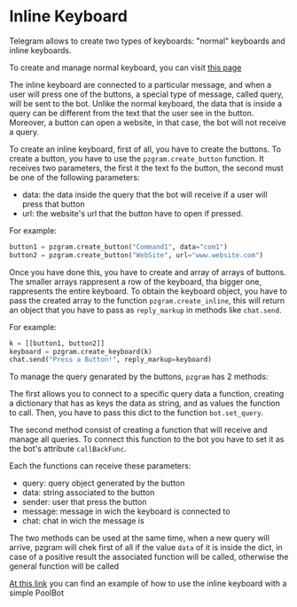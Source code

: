 # Inline Keyboard

Telegram allows to create two types of keyboards: "normal" keyboards and inline keyboards.

To create and manage normal keyboard, you can visit [this page](https://infopz.github.io/pzgram/guide5)

The inline keyboard are connected to a particular message, and when a user will press one of the buttons, a special type
of message, called query, will be sent to the bot.
Unlike the normal keyboard, the data that is inside a query can be different from the text that the user see in the button.
Moreover, a button can open a website, in that case, the bot will not receive a query.

To create an inline keyboard, first of all, you have to create the buttons.
To create a button, you have to use the `pzgram.create_button` function. It receives two parameters, the first it the
text fo the button, the second must be one of the following parameters:
* data: the data inside the query that the bot will receive if a user will press that button
* url: the website's url that the button have to open if pressed.

For example:
```python
button1 = pzgram.create_button("Command1", data="com1")
button2 = pzgram.create_button("WebSite", url="www.website.com")
```

Once you have done this, you have to create and array of arrays of buttons. The smaller arrays rappresent a row of the
keyboard, tha bigger one, rappresents the entire keyboard.
To obtain the keyboard object, you have to pass the created array to the function `pzgram.create_inline`, this will return
an object that you have to pass as `reply_markup` in methods like `chat.send`.

For example:
```python
k = [[button1, button2]]
keyboard = pzgram.create_keyboard(k)
chat.send("Press a Button!", reply_markup=keyboard)
```

To manage the query genarated by the buttons, `pzgram` has 2 methods:

The first allows you to connect to a specific query data a function, creating a dictionary that has as keys
the data as string, and as values the function to call. Then, you have to pass this dict to the function `bot.set_query`.

The second method consist of creating a function that will receive and manage all queries. To connect this function to the bot
you have to set it as the bot's attribute `callBackFunc`.

Each the functions can receive these parameters:
* query: query object generated by the button
* data: string associated to the button
* sender: user that press the button
* message: message in wich the keyboard is connected to
* chat: chat in wich the message is

The two methods can be used at the same time, when a new query will arrive, pzgram will chek first of all if the value `data`
of it is inside the dict, in case of a positive result the associated function will be called, otherwise the general function
will be called

[At this link](https://github.com/infopz/pzgram/blob/master/Examples/inlinePoolBot.py) you can find an example of how to use the inline keyboard with a simple PoolBot

